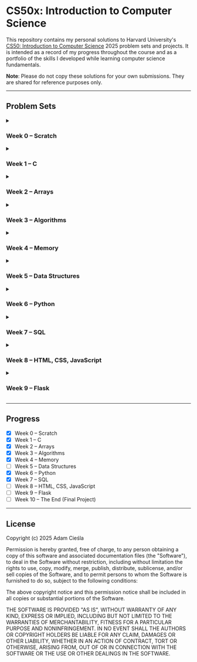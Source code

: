 # CS50x: Introduction to Computer Science

This repository contains my personal solutions to Harvard University's [CS50: Introduction to Computer Science](https://cs50.harvard.edu/x) 2025 problem sets and projects. It is intended as a record of my progress throughout the course and as a portfolio of the skills I developed while learning computer science fundamentals.

**Note**: Please do not copy these solutions for your own submissions. They are shared for reference purposes only.

---

## Problem Sets

<details>
<summary><h3>Week 0 – Scratch</h3></summary>

- **[Starting from Scratch](https://cs50.harvard.edu/x/psets/0/scratch/)** – A simple **"catch the apple"** game created in Scratch, inspired by the classic Polish cartoon ["Porwanie Baltazara Gąbki"](https://en.wikipedia.org/wiki/The_Abduction_of_Balthazar_Sponge_(TV_series)).
  - File: [`project.sb3`](pset_0/project.sb3)

</details>
<details>
<summary><h3>Week 1 – C</h3></summary>

- **[Cash](https://cs50.harvard.edu/x/psets/1/cash/)** – Implements a [greedy algorithm](https://en.wikipedia.org/wiki/Greedy_algorithm) to calculate the minimum number of coins for change.
  - File: [`cash/cash.c`](pset_1/cash/cash.c)

- **[Credit](https://cs50.harvard.edu/x/psets/1/credit/)** – Validates credit card numbers using the [Luhn algorithm](https://en.wikipedia.org/wiki/Luhn_algorithm).
  - File: [`credit/credit.c`](pset_1/credit/credit.c)

- **[Mario (less)](https://cs50.harvard.edu/x/psets/1/mario/less/)** – Prints a right-aligned pyramid of hashes (`#`).
  - File: [`mario-less/mario.c`](pset_1/mario-less/mario.c)

- **[Mario (more)](https://cs50.harvard.edu/x/psets/1/mario/more/)** – Prints two adjacent pyramids of hashes (`#`).
  - File: [`mario-more/mario.c`](pset_1/mario-more/mario.c)

- **[Hello, It's Me](https://cs50.harvard.edu/x/psets/1/me/)** – A "hello, world" program that prompts the user for their name.
  - File: [`me/hello.c`](pset_1/me/hello.c)

</details>
<details>
<summary><h3>Week 2 – Arrays</h3></summary>

- **[Caesar](https://cs50.harvard.edu/x/psets/2/caesar/)** – Implements the [Caesar cipher](https://en.wikipedia.org/wiki/Caesar_cipher) for text encryption.
  - File: [`caesar/caesar.c`](pset_2/caesar/caesar.c)

- **[Readability](https://cs50.harvard.edu/x/psets/2/readability/)** – Estimates the reading level of a text using the [Coleman-Liau index](https://en.wikipedia.org/wiki/Coleman%E2%80%93Liau_index).
  - File: [`readability/readability.c`](pset_2/readability/readability.c)

- **[Scrabble](https://cs50.harvard.edu/x/psets/2/scrabble/)** – A simple game of [Scrabble](https://en.wikipedia.org/wiki/Scrabble) that determines the winning word between two players.
  - File: [`scrabble/scrabble.c`](pset_2/scrabble/scrabble.c)

</details>
<details>
<summary><h3>Week 3 – Algorithms</h3></summary>

- **[Plurality](https://cs50.harvard.edu/x/psets/3/plurality/)** – Simulates a [plurality election](https://en.wikipedia.org/wiki/Plurality_voting).
  - File: [`plurality/plurality.c`](pset_3/plurality/plurality.c)

- **[Runoff](https://cs50.harvard.edu/x/psets/3/runoff/)** – Simulates a ranked-choice [runoff election](https://en.wikipedia.org/wiki/Instant-runoff_voting).
  - File: [`runoff/runoff.c`](pset_3/runoff/runoff.c)

- **[Sort](https://cs50.harvard.edu/x/psets/3/sort/)** – A problem about identifying sorting algorithms based on their performance characteristics.
  - Directory: [`sort/`](pset_3/sort)

</details>
<details>
<summary><h3>Week 4 – Memory</h3></summary>

- **[Filter (less)](https://cs50.harvard.edu/x/psets/4/filter/less/)** – A command-line program applying filters (grayscale, sepia, reflect, blur) to bitmap images.
  - Directory: [`filter-less/`](pset_4/filter-less/)

- **[Filter (more)](https://cs50.harvard.edu/x/psets/4/filter/more/)** – The "less" version with an added edge detection filter using the [Sobel operator](https://en.wikipedia.org/wiki/Sobel_operator).
  - Directory: [`filter-more/`](pset_4/filter-more/)

- **[Recover](https://cs50.harvard.edu/x/psets/4/recover/)** – A program that recovers JPEG images from a forensic image of a memory card.
  - File: [`recover/recover.c`](pset_4/recover/recover.c)

- **[Volume](https://cs50.harvard.edu/x/psets/4/volume/)** – A program that modifies the volume of an audio WAV file.
  - File: [`volume/volume.c`](pset_4/volume/volume.c)

</details>
<details>
<summary><h3>Week 5 – Data Structures</h3></summary>

... 

</details>
<details>
<summary><h3>Week 6 – Python</h3></summary>

- **[DNA](https://cs50.harvard.edu/x/psets/6/dna/)** – Identifies a person based on a DNA sequence by matching Short Tandem Repeats (STRs) against a database.
  - File: [`dna/dna.py`](pset_6/dna/dna.py)

- **Sentimental series** – Python implementations of earlier problems from the course:
  - **[Cash](https://cs50.harvard.edu/x/psets/6/cash/)**: [`sentimental-cash/cash.py`](pset_6/sentimental-cash/cash.py)

  - **[Credit](https://cs50.harvard.edu/x/psets/6/credit/)**: [`sentimental-credit/credit.py`](pset_6/sentimental-credit/credit.py)

  - **[Hello](https://cs50.harvard.edu/x/psets/6/hello/)**: [`sentimental-hello/hello.py`](pset_6/sentimental-hello/hello.py)

  - **[Mario (Less)](https://cs50.harvard.edu/x/psets/6/mario/less/)**: [`sentimental-mario-less/mario.py`](pset_6/sentimental-mario-less/mario.py)

  - **[Mario (More)](https://cs50.harvard.edu/x/psets/6/mario/more/)**: [`sentimental-mario-more/mario.py`](pset_6/sentimental-mario-more/mario.py)

  - **[Readability](https://cs50.harvard.edu/x/psets/6/readability/)**: [`sentimental-readability/readability.py`](pset_6/sentimental-readability/readability.py)

</details>
<details>
<summary><h3>Week 7 – SQL</h3></summary>

- **[Fiftyville](https://cs50.harvard.edu/x/psets/7/fiftyville/)** – A detective project to solve a theft mystery by querying the `fiftyville.db` database to identify the thief, their accomplice, and their escape city.
  - Directory: [`fiftyville/`](pset_7/fiftyville/)

- **[Movies](https://cs50.harvard.edu/x/psets/7/movies/)** – A set of SQL queries on a database of movies from [IMDb](https://www.imdb.com/).
  - Directory: [`movies/`](pset_7/movies/)

- **[Songs](https://cs50.harvard.edu/x/psets/7/songs/)** – A set of SQL queries on a database of the top 100 streamed songs on Spotify in 2018.
  - Directory: [`songs/`](pset_7/songs/)

</details>
<details>
<summary><h3>Week 8 – HTML, CSS, JavaScript</h3></summary>

...

</details>
<details>
<summary><h3>Week 9 – Flask</h3></summary>

... 

</details>

---

## Progress

- [x] Week 0 – Scratch
- [x] Week 1 – C
- [x] Week 2 – Arrays
- [x] Week 3 – Algorithms
- [x] Week 4 – Memory
- [ ] Week 5 – Data Structures
- [x] Week 6 – Python
- [x] Week 7 – SQL
- [ ] Week 8 – HTML, CSS, JavaScript
- [ ] Week 9 – Flask
- [ ] Week 10 – The End (Final Project)

---

## License

Copyright (c) 2025 Adam Cieśla

Permission is hereby granted, free of charge, to any person obtaining a copy
of this software and associated documentation files (the "Software"), to deal
in the Software without restriction, including without limitation the rights
to use, copy, modify, merge, publish, distribute, sublicense, and/or sell
copies of the Software, and to permit persons to whom the Software is
furnished to do so, subject to the following conditions:

The above copyright notice and this permission notice shall be included in all
copies or substantial portions of the Software.

THE SOFTWARE IS PROVIDED "AS IS", WITHOUT WARRANTY OF ANY KIND, EXPRESS OR
IMPLIED, INCLUDING BUT NOT LIMITED TO THE WARRANTIES OF MERCHANTABILITY,
FITNESS FOR A PARTICULAR PURPOSE AND NONINFRINGEMENT. IN NO EVENT SHALL THE
AUTHORS OR COPYRIGHT HOLDERS BE LIABLE FOR ANY CLAIM, DAMAGES OR OTHER
LIABILITY, WHETHER IN AN ACTION OF CONTRACT, TORT OR OTHERWISE, ARISING FROM,
OUT OF OR IN CONNECTION WITH THE SOFTWARE OR THE USE OR OTHER DEALINGS IN THE
SOFTWARE.